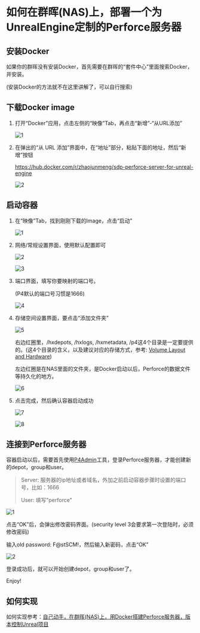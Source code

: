 # 如何在群晖(NAS)上，部署一个为UnrealEngine定制的Perforce服务器

## 安装Docker

如果你的群晖没有安装Docker，首先需要在群晖的“套件中心”里面搜索Docker，并安装。

(安装Docker的方法就不在这里讲解了，可以自行搜索)

## 下载Docker image

1. 打开“Docker”应用，点击左侧的“映像”Tab，再点击“新增”-“从URL添加”

    ![1](images/SynologyAddImage_1.png)

2. 在弹出的“从 URL 添加”界面中，在“地址”部分，粘贴下面的地址，然后“新增”按钮

    <https://hub.docker.com/r/zhaojunmeng/sdp-perforce-server-for-unreal-engine>

    ![2](images/SynologyAddImage_2.png)

## 启动容器

1. 在“映像”Tab，找到刚刚下载的Image，点击“启动”

    ![1](images/RunningOnSynology_1.png)

2. 网络/常规设置界面，使用默认配置即可

    ![2](images/RunningOnSynology_2.png)

    ![3](images/RunningOnSynology_3.png)

3. 端口界面，填写你要映射的端口号。

    (P4默认的端口号习惯是1666)

    ![4](images/RunningOnSynology_4.png)

4. 存储空间设置界面，要点击“添加文件夹”

    ![5](images/RunningOnSynology_5.png)

    右边红圈里，/hxdepots, /hxlogs, /hxmetadata, /p4这4个目录是一定要提供的。(这4个目录的含义，以及建议对应的存储方式，参考: [Volume Layout and Hardware](https://swarm.workshop.perforce.com/projects/perforce-software-sdp/view/main/doc/SDP_Guide.Unix.html#_volume_layout_and_hardware))

    左边红圈是在NAS里面的文件夹，是Docker启动以后，Perforce的数据文件等持久化的地方。

    ![6](images/RunningOnSynology_6.png)

5. 点击完成，然后确认容器启动成功

    ![7](images/RunningOnSynology_7.png)

    ![8](images/RunningOnSynology_8.png)

## 连接到Perforce服务器

容器启动以后，需要首先使用[P4Admin](https://www.perforce.com/downloads/administration-tool)工具，登录Perforce服务器，才能创建新的depot，group和user。

>Server: 服务器的ip地址或者域名，外加之前启动容器步骤时设置的端口号，比如：1666
>
>User: 填写"perforce"

![1](images/P4Admin_1.png)

点击“OK”后，会弹出修改密码界面。(security level 3会要求第一次登陆时，必须修改密码)

输入old password: F@stSCM!，然后输入新密码，点击“OK”

![2](images/P4Admin_2.png)

登录成功后，就可以开始创建depot，group和user了。

Enjoy!

## 如何实现

如何实现参考：[自己动手，在群晖(NAS)上，用Docker搭建Perforce服务器，版本控制Unreal项目](HowToSetupPerforceOnDockerForUnrealEngine.md)
